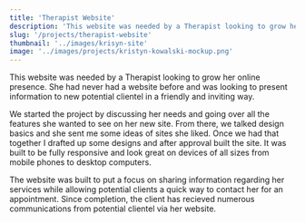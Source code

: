 ```yaml
---
title: 'Therapist Website'
description: 'This website was needed by a Therapist looking to grow her online presence. She had never had a website before and was looking to present information to new potential clientel in a friendly and inviting way.'
slug: '/projects/therapist-website'
thumbnail: '../images/krisyn-site'
image: '../images/projects/kristyn-kowalski-mockup.png'
---
```


This website was needed by a Therapist looking to grow her online presence. She had never had a website before and was looking to present information to new potential clientel in a friendly and inviting way.

We started the project by discussing her needs and going over all the features she wanted to see on her new site. From there, we talked design basics and she sent me some ideas of sites she liked. Once we had that together I drafted up some designs and after approval built the site. It was built to be fully responsive and look great on devices of all sizes from mobile phones to desktop computers.

The website was built to put a focus on sharing information regarding her services while allowing potential clients a quick way to contact her for an appointment. Since completion, the client has recieved numerous communications from potential clientel via her website.
